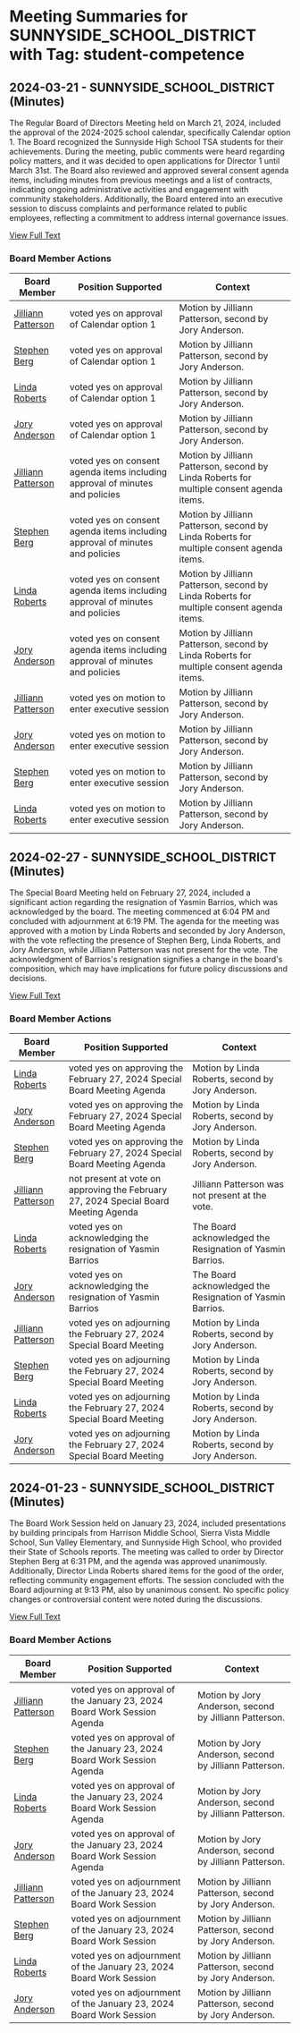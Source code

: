 # Meeting Summaries for SUNNYSIDE_SCHOOL_DISTRICT with Tag: student-competence

## 2024-03-21 - SUNNYSIDE_SCHOOL_DISTRICT (Minutes)

The Regular Board of Directors Meeting held on March 21, 2024, included the approval of the 2024-2025 school calendar, specifically Calendar option 1. The Board recognized the Sunnyside High School TSA students for their achievements. During the meeting, public comments were heard regarding policy matters, and it was decided to open applications for Director 1 until March 31st. The Board also reviewed and approved several consent agenda items, including minutes from previous meetings and a list of contracts, indicating ongoing administrative activities and engagement with community stakeholders. Additionally, the Board entered into an executive session to discuss complaints and performance related to public employees, reflecting a commitment to address internal governance issues.

[View Full Text](https://raw.githubusercontent.com/VoronoiPerspectives/WashingtonStateSchoolBoardExplorer/refs/heads/main/data/countries/usa/states/wa/counties/yakima/school_boards/sunnyside_school_district/2024/2024-03-21-minutes.txt)

### Board Member Actions

| Board Member | Position Supported | Context |
|--------------|--------------------|---------|
| [Jilliann Patterson](board_member_357.md) | voted yes on approval of Calendar option 1 | Motion by Jilliann Patterson, second by Jory Anderson. |
| [Stephen Berg](board_member_359.md) | voted yes on approval of Calendar option 1 | Motion by Jilliann Patterson, second by Jory Anderson. |
| [Linda Roberts](board_member_356.md) | voted yes on approval of Calendar option 1 | Motion by Jilliann Patterson, second by Jory Anderson. |
| [Jory Anderson](board_member_358.md) | voted yes on approval of Calendar option 1 | Motion by Jilliann Patterson, second by Jory Anderson. |
| [Jilliann Patterson](board_member_357.md) | voted yes on consent agenda items including approval of minutes and policies | Motion by Jilliann Patterson, second by Linda Roberts for multiple consent agenda items. |
| [Stephen Berg](board_member_359.md) | voted yes on consent agenda items including approval of minutes and policies | Motion by Jilliann Patterson, second by Linda Roberts for multiple consent agenda items. |
| [Linda Roberts](board_member_356.md) | voted yes on consent agenda items including approval of minutes and policies | Motion by Jilliann Patterson, second by Linda Roberts for multiple consent agenda items. |
| [Jory Anderson](board_member_358.md) | voted yes on consent agenda items including approval of minutes and policies | Motion by Jilliann Patterson, second by Linda Roberts for multiple consent agenda items. |
| [Jilliann Patterson](board_member_357.md) | voted yes on motion to enter executive session | Motion by Jilliann Patterson, second by Jory Anderson. |
| [Jory Anderson](board_member_358.md) | voted yes on motion to enter executive session | Motion by Jilliann Patterson, second by Jory Anderson. |
| [Stephen Berg](board_member_359.md) | voted yes on motion to enter executive session | Motion by Jilliann Patterson, second by Jory Anderson. |
| [Linda Roberts](board_member_356.md) | voted yes on motion to enter executive session | Motion by Jilliann Patterson, second by Jory Anderson. |

## 2024-02-27 - SUNNYSIDE_SCHOOL_DISTRICT (Minutes)

The Special Board Meeting held on February 27, 2024, included a significant action regarding the resignation of Yasmin Barrios, which was acknowledged by the board. The meeting commenced at 6:04 PM and concluded with adjournment at 6:19 PM. The agenda for the meeting was approved with a motion by Linda Roberts and seconded by Jory Anderson, with the vote reflecting the presence of Stephen Berg, Linda Roberts, and Jory Anderson, while Jilliann Patterson was not present for the vote. The acknowledgment of Barrios's resignation signifies a change in the board's composition, which may have implications for future policy discussions and decisions.

[View Full Text](https://raw.githubusercontent.com/VoronoiPerspectives/WashingtonStateSchoolBoardExplorer/refs/heads/main/data/countries/usa/states/wa/counties/yakima/school_boards/sunnyside_school_district/2024/2024-02-27-minutes.txt)

### Board Member Actions

| Board Member | Position Supported | Context |
|--------------|--------------------|---------|
| [Linda Roberts](board_member_356.md) | voted yes on approving the February 27, 2024 Special Board Meeting Agenda | Motion by Linda Roberts, second by Jory Anderson. |
| [Jory Anderson](board_member_358.md) | voted yes on approving the February 27, 2024 Special Board Meeting Agenda | Motion by Linda Roberts, second by Jory Anderson. |
| [Stephen Berg](board_member_359.md) | voted yes on approving the February 27, 2024 Special Board Meeting Agenda | Motion by Linda Roberts, second by Jory Anderson. |
| [Jilliann Patterson](board_member_357.md) | not present at vote on approving the February 27, 2024 Special Board Meeting Agenda | Jilliann Patterson was not present at the vote. |
| [Linda Roberts](board_member_356.md) | voted yes on acknowledging the resignation of Yasmin Barrios | The Board acknowledged the Resignation of Yasmin Barrios. |
| [Jory Anderson](board_member_358.md) | voted yes on acknowledging the resignation of Yasmin Barrios | The Board acknowledged the Resignation of Yasmin Barrios. |
| [Jilliann Patterson](board_member_357.md) | voted yes on adjourning the February 27, 2024 Special Board Meeting | Motion by Linda Roberts, second by Jory Anderson. |
| [Stephen Berg](board_member_359.md) | voted yes on adjourning the February 27, 2024 Special Board Meeting | Motion by Linda Roberts, second by Jory Anderson. |
| [Linda Roberts](board_member_356.md) | voted yes on adjourning the February 27, 2024 Special Board Meeting | Motion by Linda Roberts, second by Jory Anderson. |
| [Jory Anderson](board_member_358.md) | voted yes on adjourning the February 27, 2024 Special Board Meeting | Motion by Linda Roberts, second by Jory Anderson. |

## 2024-01-23 - SUNNYSIDE_SCHOOL_DISTRICT (Minutes)

The Board Work Session held on January 23, 2024, included presentations by building principals from Harrison Middle School, Sierra Vista Middle School, Sun Valley Elementary, and Sunnyside High School, who provided their State of Schools reports. The meeting was called to order by Director Stephen Berg at 6:31 PM, and the agenda was approved unanimously. Additionally, Director Linda Roberts shared items for the good of the order, reflecting community engagement efforts. The session concluded with the Board adjourning at 9:13 PM, also by unanimous consent. No specific policy changes or controversial content were noted during the discussions.

[View Full Text](https://raw.githubusercontent.com/VoronoiPerspectives/WashingtonStateSchoolBoardExplorer/refs/heads/main/data/countries/usa/states/wa/counties/yakima/school_boards/sunnyside_school_district/2024/2024-01-23-minutes.txt)

### Board Member Actions

| Board Member | Position Supported | Context |
|--------------|--------------------|---------|
| [Jilliann Patterson](board_member_357.md) | voted yes on approval of the January 23, 2024 Board Work Session Agenda | Motion by Jory Anderson, second by Jilliann Patterson. |
| [Stephen Berg](board_member_359.md) | voted yes on approval of the January 23, 2024 Board Work Session Agenda | Motion by Jory Anderson, second by Jilliann Patterson. |
| [Linda Roberts](board_member_356.md) | voted yes on approval of the January 23, 2024 Board Work Session Agenda | Motion by Jory Anderson, second by Jilliann Patterson. |
| [Jory Anderson](board_member_358.md) | voted yes on approval of the January 23, 2024 Board Work Session Agenda | Motion by Jory Anderson, second by Jilliann Patterson. |
| [Jilliann Patterson](board_member_357.md) | voted yes on adjournment of the January 23, 2024 Board Work Session | Motion by Jilliann Patterson, second by Jory Anderson. |
| [Stephen Berg](board_member_359.md) | voted yes on adjournment of the January 23, 2024 Board Work Session | Motion by Jilliann Patterson, second by Jory Anderson. |
| [Linda Roberts](board_member_356.md) | voted yes on adjournment of the January 23, 2024 Board Work Session | Motion by Jilliann Patterson, second by Jory Anderson. |
| [Jory Anderson](board_member_358.md) | voted yes on adjournment of the January 23, 2024 Board Work Session | Motion by Jilliann Patterson, second by Jory Anderson. |

